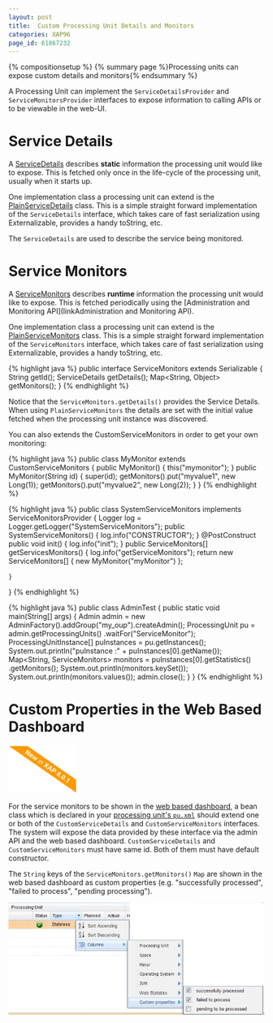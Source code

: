 ```yaml
---
layout: post
title:  Custom Processing Unit Details and Monitors
categories: XAP96
page_id: 61867232
---
```


{% compositionsetup %}
{% summary page %}Processing units can expose custom details and monitors{% endsummary %} 

A Processing Unit can implement the `ServiceDetailsProvider` and `ServiceMonitorsProvider` interfaces to expose information to calling APIs or to be viewable in the web-UI.

# Service Details

A [ServiceDetails](http://www.gigaspaces.com/docs/JavaDoc8.0/org/openspaces/pu/service/ServiceDetails.html) describes **static** information the processing unit would like to expose. This is fetched only once in the life-cycle of the processing unit, usually when it starts up.

One implementation class a processing unit can extend is the [PlainServiceDetails](http://www.gigaspaces.com/docs/JavaDoc8.0/org/openspaces/pu/service/PlainServiceDetails.html) class. This is a simple straight forward implementation of the `ServiceDetails` interface, which takes care of fast serialization using Externalizable, provides a handy toString, etc.

The `ServiceDetails` are used to describe the service being monitored.

# Service Monitors

A [ServiceMonitors](http://www.gigaspaces.com/docs/JavaDoc8.0/org/openspaces/pu/service/ServiceMonitors.html) describes **runtime** information the processing unit would like to expose. This is fetched periodically using the [Administration and Monitoring API](linkAdministration and Monitoring API).

One implementation class a processing unit can extend is the [PlainServiceMonitors](http://www.gigaspaces.com/docs/JavaDoc8.0/org/openspaces/pu/service/PlainServiceMonitors.html) class. This is a simple straight forward implementation of the `ServiceMonitors` interface, which takes care of fast serialization using Externalizable, provides a handy toString, etc.

{% highlight java %}
public interface ServiceMonitors extends Serializable {
    String getId();
    ServiceDetails getDetails();
    Map<String, Object> getMonitors();
}
{% endhighlight %}

Notice that the `ServiceMonitors.getDetails()` provides the Service Details. When using `PlainServiceMonitors` the details are set with the initial value fetched when the processing unit instance was discovered.

You can also extends the CustomServiceMonitors in order to get your own monitoring:

{% highlight java %}
public class MyMonitor extends CustomServiceMonitors {
	public MyMonitor() {
		this("mymonitor");
	}
	public MyMonitor(String id) {
		super(id);
		getMonitors().put("myvalue1", new Long(1));
		getMonitors().put("myvalue2", new Long(2));
	}
}
{% endhighlight %}

{% highlight java %}
public class SystemServiceMonitors implements ServiceMonitorsProvider {
	Logger log = Logger.getLogger("SystemServiceMonitors");
	public SystemServiceMonitors() {
		log.info("CONSTRUCTOR");
	}
	@PostConstruct
	public void init() {
		log.info("init");
	}
	public ServiceMonitors[] getServicesMonitors() {
		log.info("getServiceMonitors");
		return new ServiceMonitors[] { new MyMonitor("myMonitor") };

	}
}
{% endhighlight %}

{% highlight java %}
public class AdminTest {
	public static void main(String[] args) {
		Admin admin = new AdminFactory().addGroup("my_oup").createAdmin();
		ProcessingUnit pu = admin.getProcessingUnits()
				.waitFor("ServiceMonitor");
		ProcessingUnitInstance[] puInstances = pu.getInstances();
		System.out.println("puInstance :" + puInstances[0].getName());
		Map<String, ServiceMonitors> monitors = puInstances[0].getStatistics()
				.getMonitors();
		System.out.println(monitors.keySet());
		System.out.println(monitors.values());
		admin.close();
	}
}
{% endhighlight %}

# Custom Properties in the Web Based Dashboard 

![new-in-801-banner.png](/attachment_files/new-in-801-banner.png)

For the service monitors to be shown in the [web based dashboard](/xap96/2013/06/16/web-management-console.html), a bean class which is declared in your [processing unit's `pu.xml`](/xap96/2012/09/04/configuring-processing-unit-elements.html) should extend one or both of the `CustomServiceDetails` and `CustomServiceMonitors` interfaces. The system will expose the data provided by these interface via the admin API and the web based dashboard. 
`CustomServiceDetails` and `CustomServiceMonitors` must have same id. Both of them must have default constructor.

The `String` keys of the `ServiceMonitors.getMonitors()` `Map` are shown in the web based dashboard as custom properties (e.g. "successfully processed", "failed to process", "pending processing").

![customServiceMonitors.png](/attachment_files/customServiceMonitors.png)
